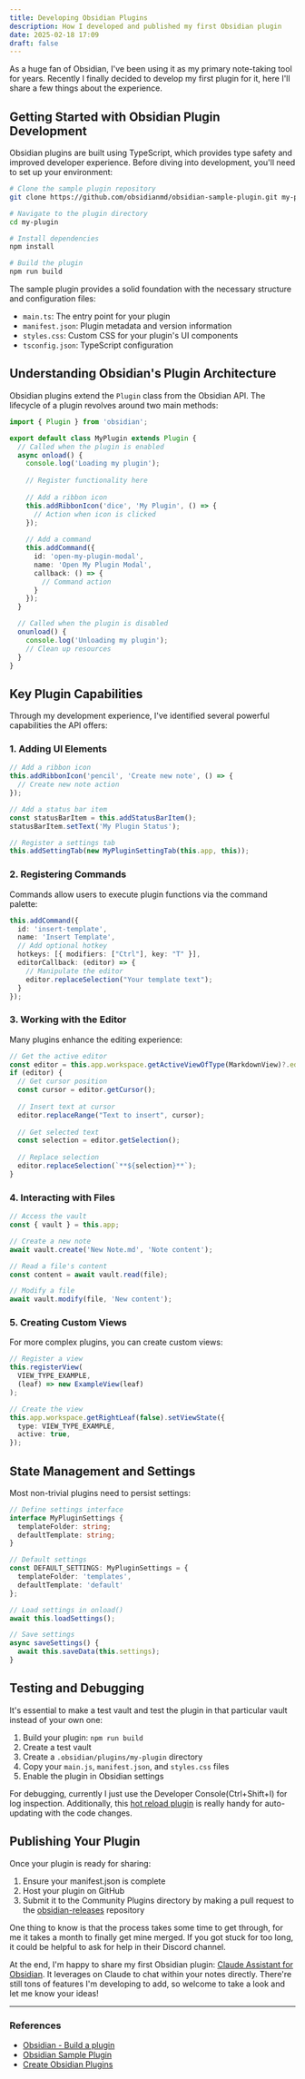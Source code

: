 ```yaml
---
title: Developing Obsidian Plugins
description: How I developed and published my first Obsidian plugin
date: 2025-02-18 17:09
draft: false
---
```

As a huge fan of Obsidian, I've been using it as my primary note-taking tool for years. Recently I finally decided to develop my first plugin for it, here I'll share a few things about the experience.

## Getting Started with Obsidian Plugin Development

Obsidian plugins are built using TypeScript, which provides type safety and improved developer experience. Before diving into development, you'll need to set up your environment:

```bash
# Clone the sample plugin repository
git clone https://github.com/obsidianmd/obsidian-sample-plugin.git my-plugin

# Navigate to the plugin directory
cd my-plugin

# Install dependencies
npm install

# Build the plugin
npm run build
```

The sample plugin provides a solid foundation with the necessary structure and configuration files:

- `main.ts`: The entry point for your plugin
- `manifest.json`: Plugin metadata and version information
- `styles.css`: Custom CSS for your plugin's UI components
- `tsconfig.json`: TypeScript configuration

## Understanding Obsidian's Plugin Architecture

Obsidian plugins extend the `Plugin` class from the Obsidian API. The lifecycle of a plugin revolves around two main methods:

```typescript
import { Plugin } from 'obsidian';

export default class MyPlugin extends Plugin {
  // Called when the plugin is enabled
  async onload() {
    console.log('Loading my plugin');
    
    // Register functionality here
    
    // Add a ribbon icon
    this.addRibbonIcon('dice', 'My Plugin', () => {
      // Action when icon is clicked
    });
    
    // Add a command
    this.addCommand({
      id: 'open-my-plugin-modal',
      name: 'Open My Plugin Modal',
      callback: () => {
        // Command action
      }
    });
  }

  // Called when the plugin is disabled
  onunload() {
    console.log('Unloading my plugin');
    // Clean up resources
  }
}
```

## Key Plugin Capabilities

Through my development experience, I've identified several powerful capabilities the API offers:

### 1. Adding UI Elements

```typescript
// Add a ribbon icon
this.addRibbonIcon('pencil', 'Create new note', () => {
  // Create new note action
});

// Add a status bar item
const statusBarItem = this.addStatusBarItem();
statusBarItem.setText('My Plugin Status');

// Register a settings tab
this.addSettingTab(new MyPluginSettingTab(this.app, this));
```

### 2. Registering Commands

Commands allow users to execute plugin functions via the command palette:

```typescript
this.addCommand({
  id: 'insert-template',
  name: 'Insert Template',
  // Add optional hotkey
  hotkeys: [{ modifiers: ["Ctrl"], key: "T" }],
  editorCallback: (editor) => {
    // Manipulate the editor
    editor.replaceSelection("Your template text");
  }
});
```

### 3. Working with the Editor

Many plugins enhance the editing experience:

```typescript
// Get the active editor
const editor = this.app.workspace.getActiveViewOfType(MarkdownView)?.editor;
if (editor) {
  // Get cursor position
  const cursor = editor.getCursor();
  
  // Insert text at cursor
  editor.replaceRange("Text to insert", cursor);
  
  // Get selected text
  const selection = editor.getSelection();
  
  // Replace selection
  editor.replaceSelection(`**${selection}**`);
}
```

### 4. Interacting with Files

```typescript
// Access the vault
const { vault } = this.app;

// Create a new note
await vault.create('New Note.md', 'Note content');

// Read a file's content
const content = await vault.read(file);

// Modify a file
await vault.modify(file, 'New content');
```

### 5. Creating Custom Views

For more complex plugins, you can create custom views:

```typescript
// Register a view
this.registerView(
  VIEW_TYPE_EXAMPLE,
  (leaf) => new ExampleView(leaf)
);

// Create the view
this.app.workspace.getRightLeaf(false).setViewState({
  type: VIEW_TYPE_EXAMPLE,
  active: true,
});
```

## State Management and Settings

Most non-trivial plugins need to persist settings:

```typescript
// Define settings interface
interface MyPluginSettings {
  templateFolder: string;
  defaultTemplate: string;
}

// Default settings
const DEFAULT_SETTINGS: MyPluginSettings = {
  templateFolder: 'templates',
  defaultTemplate: 'default'
};

// Load settings in onload()
await this.loadSettings();

// Save settings
async saveSettings() {
  await this.saveData(this.settings);
}
```

## Testing and Debugging

It's essential to make a test vault and test the plugin in that particular vault instead of your own one:

1. Build your plugin: `npm run build`
2. Create a test vault
3. Create a `.obsidian/plugins/my-plugin` directory
4. Copy your `main.js`, `manifest.json`, and `styles.css` files
5. Enable the plugin in Obsidian settings

For debugging, currently I just use the Developer Console(Ctrl+Shift+I) for log inspection. Additionally, this [hot reload plugin](https://github.com/pjeby/hot-reload) is really handy for auto-updating with the code changes.

## Publishing Your Plugin

Once your plugin is ready for sharing:

1. Ensure your manifest.json is complete
2. Host your plugin on GitHub
3. Submit it to the Community Plugins directory by making a pull request to the [obsidian-releases](https://github.com/obsidianmd/obsidian-releases) repository

One thing to know is that the process takes some time to get through, for me it takes a month to finally get mine merged. If you got stuck for too long, it could be helpful to ask for help in their Discord channel.

At the end, I'm happy to share my first Obsidian plugin: [Claude Assistant for Obsidian](https://github.com/iamgodot/CAO). It leverages on Claude to chat within your notes directly. There're still tons of features I'm developing to add, so welcome to take a look and let me know your ideas!

---

### References

- [Obsidian - Build a plugin](https://docs.obsidian.md/Plugins/Getting+started/Build+a+plugin)
- [Obsidian Sample Plugin](https://github.com/obsidianmd/obsidian-sample-plugin)
- [Create Obsidian Plugins](https://www.youtube.com/watch?v=AgXa03ZxJ88&ab_channel=FlorianLudewig)